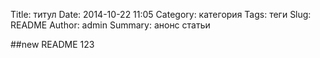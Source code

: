 Title: титул
Date: 2014-10-22 11:05
Category: категория
Tags: теги
Slug: README
Author: admin
Summary: анонс статьи

##new README
123